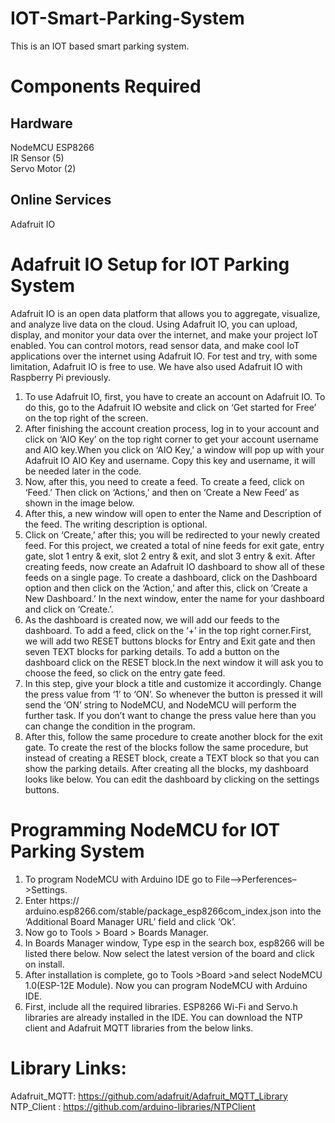 # IOT-Smart-Parking-System
This is an IOT based smart parking system.

# Components Required
## Hardware

NodeMCU ESP8266 <br>
IR Sensor (5) <br>
Servo Motor (2) <br>
## Online Services

Adafruit IO

# Adafruit IO Setup for IOT Parking System
Adafruit IO is an open data platform that allows you to aggregate, visualize, and analyze live data on the cloud. Using Adafruit IO, you can upload, display, and monitor your data over the internet, and make your project IoT enabled. You can control motors, read sensor data, and make cool IoT applications over the internet using Adafruit IO. For test and try, with some limitation, Adafruit IO is free to use. We have also used Adafruit IO with Raspberry Pi previously.

1. To use Adafruit IO, first, you have to create an account on Adafruit IO. To do this, go to the Adafruit IO website and click on ‘Get started for Free’ on the top right of the screen.
2. After finishing the account creation process, log in to your account and click on ‘AIO Key’ on the top right corner to get your account username and AIO key.When you click on ‘AIO Key,’ a window will pop up with your Adafruit IO AIO Key and username. Copy this key and username, it will be needed later in the code.
3. Now, after this, you need to create a feed. To create a feed, click on ‘Feed.’ Then click on ‘Actions,’ and then on ‘Create a New Feed’ as shown in the image below.
4. After this, a new window will open to enter the Name and Description of the feed. The writing description is optional.
5. Click on ‘Create,’ after this; you will be redirected to your newly created feed. 
For this project, we created a total of nine feeds for exit gate, entry gate, slot 1 entry & exit, slot 2 entry & exit, and slot 3 entry & exit.
After creating feeds, now create an Adafruit IO dashboard to show all of these feeds on a single page. To create a dashboard, click on the Dashboard option and then click on the ‘Action,’ and after this, click on ‘Create a New Dashboard.’
In the next window, enter the name for your dashboard and click on ‘Create.’.
6. As the dashboard is created now, we will add our feeds to the dashboard. To add a feed, click on the ‘+’ in the top right corner.First, we will add two RESET buttons blocks for Entry and Exit gate and then seven TEXT blocks for parking details.
To add a button on the dashboard click on the RESET block.In the next window it will ask you to choose the feed, so click on the entry gate feed.
7. In this step, give your block a title and customize it accordingly. Change the press value from ‘1’ to ‘ON’. So whenever the button is pressed it will send the ‘ON’ string to NodeMCU, and NodeMCU will perform the further task. If you don’t want to change the press value here than you can change the condition in the program.
8. After this, follow the same procedure to create another block for the exit gate.
To create the rest of the blocks follow the same procedure, but instead of creating a RESET block, create a TEXT block so that you can show the parking details.
After creating all the blocks, my dashboard looks like below. You can edit the dashboard by clicking on the settings buttons.

# Programming NodeMCU for IOT Parking System

1. To program NodeMCU with Arduino IDE go to File–>Perferences–>Settings.
2. Enter https:// arduino.esp8266.com/stable/package_esp8266com_index.json into the ‘Additional Board Manager URL’ field and click ‘Ok’.
3. Now go to Tools > Board > Boards Manager.
4. In Boards Manager window, Type esp in the search box, esp8266 will be listed there below. Now select the latest version of the board and click on install.
5. After installation is complete, go to Tools >Board >and select NodeMCU 1.0(ESP-12E Module). Now you can program NodeMCU with Arduino IDE.
6. First, include all the required libraries. ESP8266 Wi-Fi and Servo.h libraries are already installed in the IDE. You can download the NTP client and Adafruit MQTT libraries from the below links.<br>

# Library Links:

Adafruit_MQTT: https://github.com/adafruit/Adafruit_MQTT_Library <br>
NTP_Client : https://github.com/arduino-libraries/NTPClient 



